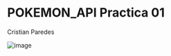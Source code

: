# POKEMON_API Practica 01

Cristian Paredes

![image](https://github.com/Cristiann-Paredes/POKEMON_API/assets/117744113/dbd922b6-992a-4d99-b008-c1f17270507e)
